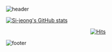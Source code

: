 <!--
**Si-jeong/Si-jeong** is a ✨ _special_ ✨ repository because its `README.md` (this file) appears on your GitHub profile.

Here are some ideas to get you started:

- 🔭 I’m currently working on ...
- 🌱 I’m currently learning ...
- 👯 I’m looking to collaborate on ...
- 🤔 I’m looking for help with ...
- 💬 Ask me about ...
- 📫 How to reach me: ...
- 😄 Pronouns: ...
- ⚡ Fun fact: ...
-->

<!-- ![header](https://capsule-render.vercel.app/api?type=waving&section=header&color=FEF7D7&height=100&animation=fadeIn&text=SJ&fontColor=F3F0F2&fontSize=90&fontAlign=80) -->

![header](https://capsule-render.vercel.app/api?type=waving&section=header&color=87ceeb&height=200&animation=fadeIn&text=SJ&fontColor=fff&fontSize=80&fontAlign=85)

<!-- tokyonight
algolia
nightowl
blue-green
ayu-mirage -->

<!-- https://github.com/kyechan99/capsule-render -->

<!-- [![Si-jeong's GitHub stats](https://github-readme-stats.vercel.app/api?username=Si-jeong&hide=stars,issues&hide_border=true&count_private=true&show_icons=true&bg_color=30,000,0f9b0f&title_color=fff&text_color=fff)](https://github.com/Si-jeong/github-readme-stats) -->

[![Si-jeong's GitHub stats](https://github-readme-stats.vercel.app/api?username=Si-jeong&hide=stars,issues&hide_border=true&count_private=true&show_icons=true&theme=tokyonight)](https://github.com/Si-jeong/github-readme-stats)

<!-- https://github.com/anuraghazra/github-readme-stats/blob/master/docs/readme_kr.md -->
<!-- https://github.com/anuraghazra/github-readme-stats/blob/master/themes/README.md -->
<!-- https://uigradients.com/#BlackRos%C3%A9 -->
<!-- https://www.resharp.co.kr/64 -->
<div align=center>

[![Hits](https://hits.seeyoufarm.com/api/count/incr/badge.svg?url=https%3A%2F%2Fgithub.com%2FSi-jeong&count_bg=%2379C83D&title_bg=%23555555&icon=&icon_color=%23E7E7E7&title=hits&edge_flat=true)](https://hits.seeyoufarm.com)

</div>


![footer](https://capsule-render.vercel.app/api?type=waving&section=footer&color=81ECEC&height=100)
